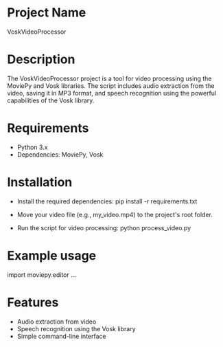 # Project Name

VoskVideoProcessor

# Description

The VoskVideoProcessor project is a tool for video processing using the MoviePy and Vosk libraries. The script includes audio extraction from the video, saving it in MP3 format, and speech recognition using the powerful capabilities of the Vosk library.

# Requirements
- Python 3.x
- Dependencies: MoviePy, Vosk
# Installation

- Install the required dependencies:
pip install -r requirements.txt

- Move your video file (e.g., my_video.mp4) to the project's root folder.

- Run the script for video processing:
python process_video.py

# Example usage
import moviepy.editor
...

# Features

- Audio extraction from video
- Speech recognition using the Vosk library
- Simple command-line interface
